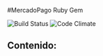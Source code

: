 #MercadoPago Ruby Gem

![Build Status](https://travis-ci.org/mercadopago/px-ruby.svg?branch=master)
![Code Climate](https://codeclimate.com/github/mercadopago/px-ruby/badges/gpa.svg) 

## Contenido:
